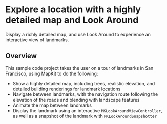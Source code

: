 # Explore a location with a highly detailed map and Look Around

Display a richly detailed map, and use Look Around to experience an interactive view of landmarks.

## Overview

This sample code project takes the user on a tour of landmarks in San Francisco, using MapKit to do the following:
* Show a highly detailed map, including trees, realistic elevation, and detailed building renderings for landmark locations
* Navigate between landmarks, with the navigation route following the elevation of the roads and blending with landscape features
* Animate the map between landmarks
* Display the landmark using an interactive `MKLookAroundViewController`, as well as a snapshot of the landmark with `MKLookAroundSnapshotter`

